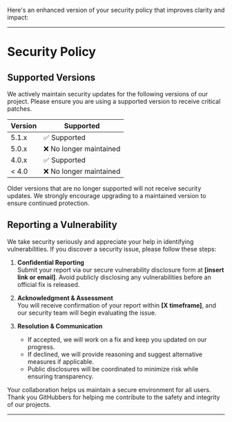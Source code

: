 Here's an enhanced version of your security policy that improves clarity and impact:

---

# Security Policy

## Supported Versions

We actively maintain security updates for the following versions of our project. Please ensure you are using a supported version to receive critical patches.

| Version | Supported          |
| ------- | ------------------ |
| 5.1.x   | ✅ Supported       |
| 5.0.x   | ❌ No longer maintained |
| 4.0.x   | ✅ Supported       |
| < 4.0   | ❌ No longer maintained |

Older versions that are no longer supported will not receive security updates. We strongly encourage upgrading to a maintained version to ensure continued protection.

## Reporting a Vulnerability

We take security seriously and appreciate your help in identifying vulnerabilities. If you discover a security issue, please follow these steps:

1. **Confidential Reporting**  
   Submit your report via our secure vulnerability disclosure form at **[insert link or email]**. Avoid publicly disclosing any vulnerabilities before an official fix is released.

2. **Acknowledgment & Assessment**  
   You will receive confirmation of your report within **[X timeframe]**, and our security team will begin evaluating the issue.

3. **Resolution & Communication**  
   - If accepted, we will work on a fix and keep you updated on our progress.  
   - If declined, we will provide reasoning and suggest alternative measures if applicable.  
   - Public disclosures will be coordinated to minimize risk while ensuring transparency.

Your collaboration helps us maintain a secure environment for all users. Thank you GitHubbers for  helping me contribute to the safety and integrity of our projects.

---

